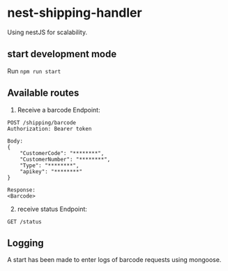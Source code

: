 # nest-shipping-handler

Using nestJS for scalability.

## start development mode

Run `npm run start`

## Available routes

1. Receive a barcode
   Endpoint:

```
POST /shipping/barcode
Authorization: Bearer token

Body:
{
    "CustomerCode": "********",
    "CustomerNumber": "********",
    "Type": "********",
    "apikey": "********"
}

Response:
<Barcode>
```

2. receive status
   Endpoint:

```
GET /status
```

## Logging

A start has been made to enter logs of barcode requests using mongoose.
